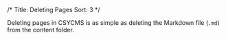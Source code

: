 /*
Title: Deleting Pages
Sort: 3
*/

Deleting pages in CSYCMS is as simple as deleting the Markdown file (`.md`) from the content folder.
